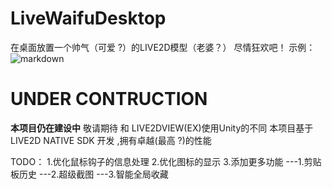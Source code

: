# LiveWaifuDesktop
在桌面放置一个帅气（可爱 ?）的LIVE2D模型（老婆？）
尽情狂欢吧！
示例：
![markdown](https://github.com/yuhuison/LiveWaifuDesktop/blob/master/exp.png)
# UNDER CONTRUCTION
**本项目仍在建设中**
敬请期待
和 LIVE2DVIEW(EX)使用Unity的不同
本项目基于 LIVE2D NATIVE SDK 开发 ,拥有卓越(最高 ?)的性能

TODO：
1.优化鼠标钩子的信息处理
2.优化图标的显示
3.添加更多功能
---1.剪贴板历史
---2.超级截图
---3.智能全局收藏
